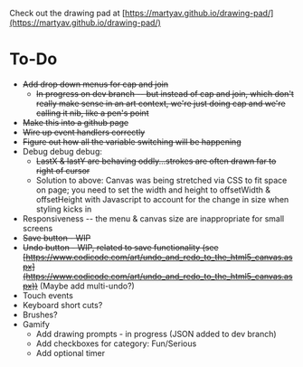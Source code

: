 Check out the drawing pad at [https://martyav.github.io/drawing-pad/](https://martyav.github.io/drawing-pad/)

# To-Do

* ~~Add drop down menus for cap and join~~
    * ~~In progress on dev branch -- but instead of cap and join, which don't really make sense in an art context, we're just doing cap and we're calling it nib, like a pen's point~~
* ~~Make this into a github page~~
* ~~Wire up event handlers correctly~~
* ~~Figure out how all the variable switching will be happening~~
* Debug debug debug:
    * ~~LastX & lastY are behaving oddly...strokes are often drawn far to right of cursor~~
    * Solution to above: Canvas was being stretched via CSS to fit space on page; you need to set the width and height to offsetWidth & offsetHeight with Javascript to account for the change in size when styling kicks in
 * Responsiveness -- the menu & canvas size are inappropriate for small screens
 * ~~Save button - WIP~~
 * ~~Undo button - WIP, related to save functionality (see [https://www.codicode.com/art/undo_and_redo_to_the_html5_canvas.aspx](https://www.codicode.com/art/undo_and_redo_to_the_html5_canvas.aspx))~~ (Maybe add multi-undo?)
 * Touch events
 * Keyboard short cuts?
 * Brushes?
 * Gamify
     * Add drawing prompts - in progress (JSON added to dev branch)
     * Add checkboxes for category: Fun/Serious
     * Add optional timer
